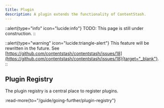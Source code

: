 ```yaml
---
title: Plugin
description: A plugin extends the functionality of ContentStash.
---
```


::alert{type="info" icon="lucide:info"}
TODO: This page is still under construction.
::

::alert{type="warning" icon="lucide:triangle-alert"}
This feature will be rewritten in the future. See [https://github.com/contentstash/contentstash/issues/18](https://github.com/contentstash/contentstash/issues/18){target="_blank"}.
::

## Plugin Registry

The plugin registry is a central place to register plugins.

:read-more{to="/guide/going-further/plugin-registry"}
